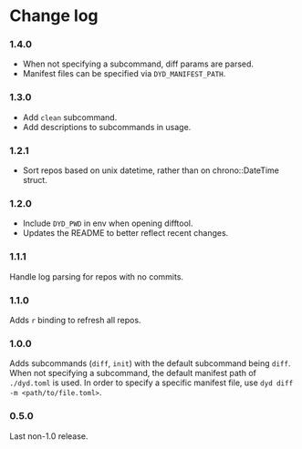 # Change log

### 1.4.0

- When not specifying a subcommand, diff params are parsed.
- Manifest files can be specified via `DYD_MANIFEST_PATH`.

### 1.3.0

- Add `clean` subcommand.
- Add descriptions to subcommands in usage.

### 1.2.1

- Sort repos based on unix datetime, rather than on chrono::DateTime struct.

### 1.2.0

- Include `DYD_PWD` in env when opening difftool.
- Updates the README to better reflect recent changes.


### 1.1.1

Handle log parsing for repos with no commits.


### 1.1.0

Adds `r` binding to refresh all repos.


### 1.0.0

Adds subcommands (`diff`, `init`) with the default subcommand being `diff`. When not
specifying a subcommand, the default manifest path of `./dyd.toml` is used. In order
to specify a specific manifest file, use `dyd diff -m <path/to/file.toml>`.


### 0.5.0

Last non-1.0 release.

